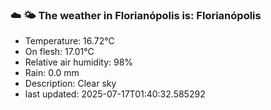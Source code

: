 ### ☁️ 🌤️  The weather in Florianópolis is: Florianópolis

- Temperature: 16.72°C
- On flesh: 17.01°C
- Relative air humidity: 98%
- Rain: 0.0 mm
- Description: Clear sky
- last updated: 2025-07-17T01:40:32.585292
